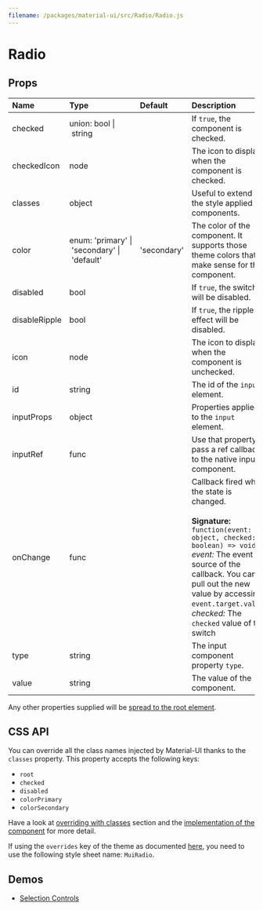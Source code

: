 ```yaml
---
filename: /packages/material-ui/src/Radio/Radio.js
---
```


<!--- This documentation is automatically generated, do not try to edit it. -->

# Radio



## Props

| Name | Type | Default | Description |
|:-----|:-----|:--------|:------------|
| <span class="prop-name">checked</span> | <span class="prop-type">union:&nbsp;bool&nbsp;&#124;<br>&nbsp;string<br> |  | If `true`, the component is checked. |
| <span class="prop-name">checkedIcon</span> | <span class="prop-type">node |  | The icon to display when the component is checked. |
| <span class="prop-name">classes</span> | <span class="prop-type">object |  | Useful to extend the style applied to components. |
| <span class="prop-name">color</span> | <span class="prop-type">enum:&nbsp;'primary'&nbsp;&#124;<br>&nbsp;'secondary'&nbsp;&#124;<br>&nbsp;'default'<br> | <span class="prop-default">'secondary'</span> | The color of the component. It supports those theme colors that make sense for this component. |
| <span class="prop-name">disabled</span> | <span class="prop-type">bool |  | If `true`, the switch will be disabled. |
| <span class="prop-name">disableRipple</span> | <span class="prop-type">bool |  | If `true`, the ripple effect will be disabled. |
| <span class="prop-name">icon</span> | <span class="prop-type">node |  | The icon to display when the component is unchecked. |
| <span class="prop-name">id</span> | <span class="prop-type">string |  | The id of the `input` element. |
| <span class="prop-name">inputProps</span> | <span class="prop-type">object |  | Properties applied to the `input` element. |
| <span class="prop-name">inputRef</span> | <span class="prop-type">func |  | Use that property to pass a ref callback to the native input component. |
| <span class="prop-name">onChange</span> | <span class="prop-type">func |  | Callback fired when the state is changed.<br><br>**Signature:**<br>`function(event: object, checked: boolean) => void`<br>*event:* The event source of the callback. You can pull out the new value by accessing `event.target.value`.<br>*checked:* The `checked` value of the switch |
| <span class="prop-name">type</span> | <span class="prop-type">string |  | The input component property `type`. |
| <span class="prop-name">value</span> | <span class="prop-type">string |  | The value of the component. |

Any other properties supplied will be [spread to the root element](/guides/api#spread).

## CSS API

You can override all the class names injected by Material-UI thanks to the `classes` property.
This property accepts the following keys:
- `root`
- `checked`
- `disabled`
- `colorPrimary`
- `colorSecondary`

Have a look at [overriding with classes](/customization/overrides#overriding-with-classes) section
and the [implementation of the component](https://github.com/mui-org/material-ui/tree/v1-beta/packages/material-ui/src/Radio/Radio.js)
for more detail.

If using the `overrides` key of the theme as documented
[here](/customization/themes#customizing-all-instances-of-a-component-type),
you need to use the following style sheet name: `MuiRadio`.

## Demos

- [Selection Controls](/demos/selection-controls)

